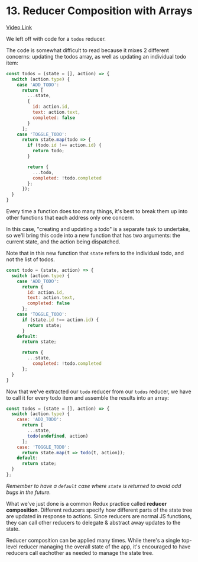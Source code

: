 # 13. Reducer Composition with Arrays
[Video Link](https://egghead.io/lessons/javascript-redux-reducer-composition-with-arrays)

We left off with code for a `todos` reducer. 

The code is somewhat difficult to read because it mixes 2 different concerns: updating the todos array, as well as updating an individual todo item:

```JavaScript
const todos = (state = [], action) => {
  switch (action.type) {
    case 'ADD_TODO':
      return [
        ...state,
        {
          id: action.id,
          text: action.text,
          completed: false
        }
      ];
    case 'TOGGLE_TODO':
      return state.map(todo => {
        if (todo.id !== action.id) {
          return todo;
        }

        return {
          ...todo,
          completed: !todo.completed
        };
      });
  }
}
```

Every time a function does too many things, it's best to break them up into other functions that each address only one concern. 

In this case, "creating and updating a todo" is a separate task to undertake, so we'll bring this code into a new function that has two arguments: the current state, and the action being dispatched.

Note that in this new function that `state` refers to the individual todo, and not the list of todos.
```Javascript
const todo = (state, action) => {
  switch (action.type) {
    case 'ADD_TODO':
      return {
        id: action.id,
        text: action.text,
        completed: false
      };
    case 'TOGGLE_TODO':
      if (state.id !== action.id) {
        return state;
      }
    default:
      return state;

      return {
        ...state,
          completed: !todo.completed
      };
  }
}
```

Now that we've extracted our `todo` reducer from our `todos` reducer, we have to call it for every todo item and assemble the results into an array:

```JavaScript
const todos = (state = [], action) => {
  switch (action.type) {
    case: 'ADD_TODO':
      return [
        ...state,
        todo(undefined, action)
      ];
    case: 'TOGGLE_TODO':
      return state.map(t => todo(t, action));
    default:
      return state;
  }
};
```
_Remember to have a `default` case where `state` is returned to avoid odd bugs in the future._

What we've just done is a common Redux practice called **reducer composition**. Different reducers specify how different parts of the state tree are updated in response to actions. Since reducers are normal JS functions, they can call other reducers to delegate & abstract away updates to the state. 

Reducer composition can be applied many times. While there's a single top-level reducer managing the overall state of the app, it's encouraged to have reducers call eachother as needed to manage the state tree.



